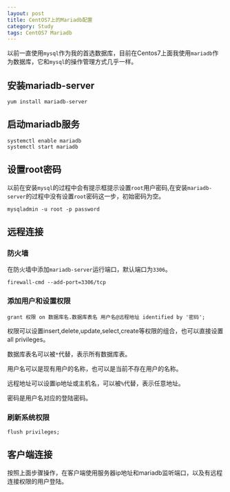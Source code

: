```yaml
---
layout: post
title: CentOS7上的Mariadb配置
category: Study
tags: CentOS7 Mariadb
---
```


以前一直使用`mysql`作为我的首选数据库，目前在Centos7上面我使用`mariadb`作为数据库，它和`mysql`的操作管理方式几乎一样。

## 安装mariadb-server

```
yum install mariadb-server
```

## 启动mariadb服务

```
systemctl enable mariadb
systemctl start mariadb
```

## 设置root密码

以前在安装`mysql`的过程中会有提示框提示设置`root`用户密码,在安装`mariadb-server`的过程中没有设置`root`密码这一步，初始密码为空。

```
mysqladmin -u root -p password
```

## 远程连接

### 防火墙

在防火墙中添加`mariadb-server`运行端口，默认端口为`3306`。

```
firewall-cmd --add-port=3306/tcp
```

### 添加用户和设置权限

```
grant 权限 on 数据库名.数据库表名 用户名@远程地址 identified by '密码';
```

权限可以设置insert,delete,update,select,create等权限的组合，也可以直接设置all privileges。

数据库表名可以被`*`代替，表示所有数据库表。

用户名可以是现有用户的名称，也可以是当前不存在用户的名称。

远程地址可以设置ip地址或主机名，可以被`%`代替，表示任意地址。

密码是用户名对应的登陆密码。

### 刷新系统权限

```
flush privileges;
```

## 客户端连接

按照上面步骤操作，在客户端使用服务器ip地址和mariadb监听端口，以及有远程连接权限的用户登陆。
